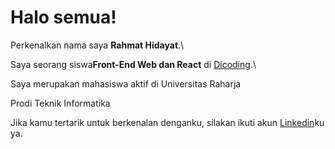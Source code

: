 # Halo semua! 

Perkenalkan nama saya **Rahmat Hidayat**.\

Saya seorang siswa**Front-End Web dan React** di [Dicoding](https://www.dicoding.com/).\

Saya merupakan mahasiswa aktif di Universitas Raharja

Prodi Teknik Informatika

Jika kamu tertarik untuk berkenalan denganku, silakan ikuti akun [Linkedin](https://www.linkedin.com/in/gilang-adhan/)ku ya.

